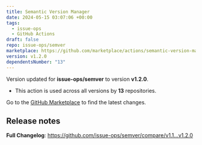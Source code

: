 ```yaml
---
title: Semantic Version Manager
date: 2024-05-15 03:07:06 +00:00
tags:
  - issue-ops
  - GitHub Actions
draft: false
repo: issue-ops/semver
marketplace: https://github.com/marketplace/actions/semantic-version-manager
version: v1.2.0
dependentsNumber: "13"
---
```



Version updated for **issue-ops/semver** to version **v1.2.0**.
- This action is used across all versions by **13** repositories.

Go to the [GitHub Marketplace](https://github.com/marketplace/actions/semantic-version-manager) to find the latest changes.

## Release notes

**Full Changelog**: https://github.com/issue-ops/semver/compare/v1.1...v1.2.0
